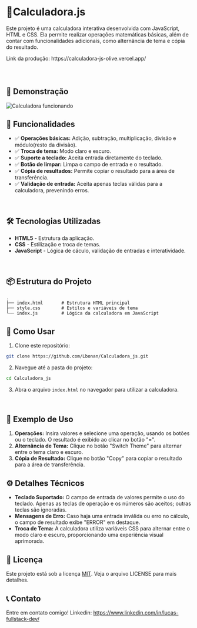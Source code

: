 # 📐Calculadora.js

<p>Este projeto é uma calculadora interativa desenvolvida com JavaScript, HTML e CSS. Ela permite realizar operações matemáticas básicas, além de contar com funcionalidades adicionais, como alternância de tema e cópia do resultado.</p>
Link da produção: https://calculadora-js-olive.vercel.app/

###

<br>

## 🚀 Demonstração

![Calculadora funcionando](https://media1.giphy.com/media/v1.Y2lkPTc5MGI3NjExanVwb3Q4d3UwdHpwYzVlanY0amUxcm1lNmdjanl1YXExMTJjemUxaCZlcD12MV9pbnRlcm5hbF9naWZfYnlfaWQmY3Q9Zw/v9PqLi1xLSdmCTj2ju/giphy.gif)

###

## 📝 Funcionalidades

- ✅ **Operações básicas:** Adição, subtração, multiplicação, divisão e módulo(resto da divisão).
- ✅ **Troca de tema:** Modo claro e escuro.
- ✅ **Suporte a teclado:** Aceita entrada diretamente do teclado.
- ✅ **Botão de limpar:** Limpa o campo de entrada e o resultado.
- ✅ **Cópia de resultados:** Permite copiar o resultado para a área de transferência.
- ✅ **Validação de entrada:** Aceita apenas teclas válidas para a calculadora, prevenindo erros.

<br>

## 🛠️ Tecnologias Utilizadas

- **HTML5** - Estrutura da aplicação.
- **CSS** - Estilização e troca de temas.
- **JavaScript** - Lógica de cáculo, validação de entradas e interatividade.

<br>

## 📦 Estrutura do Projeto

```plaintext
.
├── index.html       # Estrutura HTML principal
├── style.css        # Estilos e variáveis de tema
└── index.js         # Lógica da calculadora em JavaScript
```
## 🎯 Como Usar

1. Clone este repositório:
 ```bash
git clone https://github.com/Lbonan/Calculadora_js.git
````
2. Navegue até a pasta do projeto:
 ```bash
cd Calculadora_js
````
3. Abra o arquivo ``index.html`` no navegador para utilizar a calculadora.

<br>

## 🔧 Exemplo de Uso

1. **Operações:** Insira valores e selecione uma operação, usando os botões ou o teclado. O resultado é exibido ao clicar no botão "=".
2. **Alternância de Tema:** Clique no botão "Switch Theme" para alternar entre o tema claro e escuro.
3. **Cópia de Resultado:** Clique no botão "Copy" para copiar o resultado para a área de transferência.

## ⚙️ Detalhes Técnicos

- **Teclado Suportado:** O campo de entrada de valores permite o uso do teclado. Apenas as teclas de operação e os números são aceitos; outras teclas são ignoradas.
- **Mensagens de Erro:** Caso haja uma entrada inválida ou erro no cálculo, o campo de resultado exibe "ERROR" em destaque.
- **Troca de Tema:** A calculadora utiliza variáveis CSS para alternar entre o modo claro e escuro, proporcionando uma experiência visual aprimorada.

## 📄 Licença
Este projeto está sob a licença [MIT](https://choosealicense.com/licenses/mit/). Veja o arquivo LICENSE para mais detalhes.

## 📞 Contato
Entre em contato comigo!
Linkedin: https://www.linkedin.com/in/lucas-fullstack-dev/

